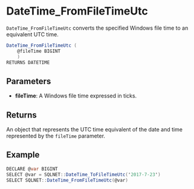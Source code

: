 # DateTime_FromFileTimeUtc

`DateTime_FromFileTimeUtc` converts the specified Windows file time to an equivalent UTC time.

```csharp
DateTime_FromFileTimeUtc (
	@fileTime BIGINT
	)
RETURNS DATETIME
```

## Parameters

 - **fileTime**: A Windows file time expressed in ticks.

## Returns

An object that represents the UTC time equivalent of the date and time represented by the `fileTime` parameter.

## Example

```csharp
DECLARE @var BIGINT
SELECT @var = SQLNET::DateTime_ToFileTimeUtc('2017-7-23')
SELECT SQLNET::DateTime_FromFileTimeUtc(@var)
```

